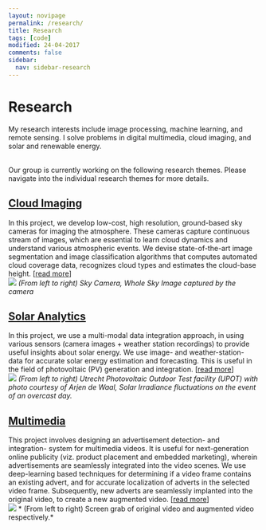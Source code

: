 ```yaml
---
layout: novipage
permalink: /research/
title: Research
tags: [code]
modified: 24-04-2017
comments: false
sidebar:
  nav: sidebar-research
---
```


<!---
	Details about sidebar info is provided inside _data/navigation.yml file
-->

# Research 
My research interests include image processing, machine learning, and remote sensing. I solve problems in digital multimedia, cloud imaging, and solar and renewable energy. 

<br />
Our group is currently working on the following research themes. Please navigate into the individual research themes for more details. 


## [<u>Cloud Imaging</u>](https://soumyabrata.github.io/cloud/)
In this project, we develop low-cost, high resolution, ground-based sky cameras for imaging the atmosphere. These cameras capture continuous stream of images, which are essential to learn cloud dynamics and understand various atmospheric events. We devise state-of-the-art image segmentation and image classification algorithms that computes automated cloud coverage data, recognizes cloud types and estimates the cloud-base height. [[read more](https://soumyabrata.github.io/cloud/)]
    <br />
    <img src="{{ site.url }}/images/sky-imaging.jpg">
    *(From left to right) Sky Camera, Whole Sky Image captured by the camera* 



## [<u>Solar Analytics</u>](https://soumyabrata.github.io/solar/)
In this project, we use a multi-modal data integration approach, in using various sensors (camera images + weather station recordings) to provide useful insights about solar energy. We use image- and weather-station- data for accurate solar energy estimation and forecasting. This is useful in the field of photovoltaic (PV) generation and integration. [[read more](https://soumyabrata.github.io/solar/)]
    <br />
    <img src="{{ site.url }}/images/upot.png">
    *(From left to right) Utrecht Photovoltaic Outdoor Test facility (UPOT) with photo courtesy of Arjen de Waal, Solar Irradiance fluctuations on the event of an overcast day.* 



## [<u>Multimedia</u>](https://soumyabrata.github.io/multimedia/)
This project involves designing an advertisement detection- and integration- system for multimedia videos. It is useful for next-generation online publicity (viz. product placement and embedded marketing), wherein advertisements are seamlessly integrated into the video scenes. We use deep-learning based techniques for determining if a video frame contains an existing advert, and for accurate localization of adverts in the selected video frame. Subsequently, new adverts are seamlessly implanted into the original video, to create a new augmented video. [[read more](https://soumyabrata.github.io/multimedia/)]
    <br />
    <img src="{{ site.url }}/images/hw1-image.png">
    * (From left to right) Screen grab of original video and augmented video respectively.* 


<!---
## [<u>Communications</u>](https://soumyabrata.github.io/communication/)
This project deals with the analysis of user- interaction and cooperation in wireless networks. We propose algorithmic framework, that helps in improving the performance of the IEEE 802.11 protocol. 

<br />
We also work in proposing a dynamic frequency allocation and interference mitigation algorithm for dense urban wireless networks. The algorithm is implemented and tested on-air in a proprietary Ericsson software.


<br />
[[more details](https://soumyabrata.github.io/communication/)]

## [<u>Software</u>](https://soumyabrata.github.io/software/)
In this research theme, we dealt with several software-related issues. Heap management is responsible for the allocation of heap segments to a running application. We propose a new heap management technique that has an inherent auto compaction technique in its algorithm leading to minimum fragmentation of memory space. 

<br />
We also developed randomized cryptographic techniques that can be effectively provide better security solutions.

-->
